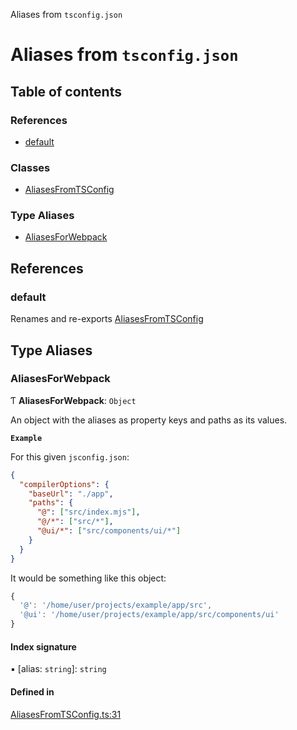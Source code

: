 Aliases from `tsconfig.json`

# Aliases from `tsconfig.json`

## Table of contents

### References

- [default](README.md#default)

### Classes

- [AliasesFromTSConfig](classes/AliasesFromTSConfig.md)

### Type Aliases

- [AliasesForWebpack](README.md#aliasesforwebpack)

## References

### default

Renames and re-exports [AliasesFromTSConfig](classes/AliasesFromTSConfig.md)

## Type Aliases

### AliasesForWebpack

Ƭ **AliasesForWebpack**: `Object`

An object with the aliases as property keys and paths as its values.

**`Example`**

For this given `jsconfig.json`:
```json
{
  "compilerOptions": {
    "baseUrl": "./app",
    "paths": {
      "@": ["src/index.mjs"],
      "@/*": ["src/*"],
      "@ui/*": ["src/components/ui/*"]
    }
  }
}
```
It would be something like this object:
```js
{
  '@': '/home/user/projects/example/app/src',
  '@ui': '/home/user/projects/example/app/src/components/ui'
}
```

#### Index signature

▪ [alias: `string`]: `string`

#### Defined in

[AliasesFromTSConfig.ts:31](https://github.com/VitorLuizC/aliases-from-tsconfig/blob/58c10c2dee71352c15e80800a4609b6b967f7dee/src/AliasesFromTSConfig.ts#L31)
